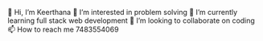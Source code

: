 👋 Hi, I’m Keerthana
👀 I’m interested in problem solving 
🌱 I’m currently learning full stack web development
💞️ I’m looking to collaborate on coding
📫 How to reach me 7483554069
